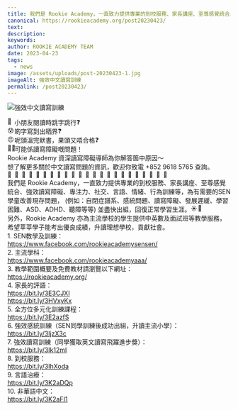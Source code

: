 ```yaml
---
title: 我們是 Rookie Academy，一直致力提供專業的到校服務、家長講座、至尊感覺統合、強效讀寫障礙、專注力、社交、言語、情緒、行為訓練等，為有需要的SEN學童改善現存問題， (例如：自閉症譜系、感統問題、讀寫障礙、發展遲緩、學習困難、ASD、ADHD、聽障等等) 並盡快出組，回復正常學習生涯。
canonical: https://rookieacademy.org/post20230423/
text: 
description: 
keywords: 
author: ROOKIE ACADEMY TEAM
date: 2023-04-23
tags:
  - news
image: /assets/uploads/post-20230423-1.jpg
imageAlt: 強效中文讀寫訓練
permalink: /post20230423/
---
```

![強效中文讀寫訓練](/assets/uploads/post-20230423-4.jpg)
<span class="x193iq5w xeuugli x13faqbe x1vvkbs x1xmvt09 x1lliihq x1s928wv xhkezso x1gmr53x x1cpjm7i x1fgarty x1943h6x xudqn12 x3x7a5m x6prxxf xvq8zen xo1l8bm xzsf02u x1yc453h" dir="auto"><div class="x11i5rnm xat24cr x1mh8g0r x1vvkbs xdj266r x126k92a"><div dir="auto" style="text-align: start;"><span class="x3nfvp2 x1j61x8r x1fcty0u xdj266r xhhsvwb xat24cr xgzva0m xxymvpz xlup9mm x1kky2od"><img height="16" width="16" alt="🥹" referrerpolicy="origin-when-cross-origin" src="https://static.xx.fbcdn.net/images/emoji.php/v9/tcc/1.5/16/1f979.png"></span>小朋友閱讀時跳字跳行<span class="x3nfvp2 x1j61x8r x1fcty0u xdj266r xhhsvwb xat24cr xgzva0m xxymvpz xlup9mm x1kky2od"><img height="16" width="16" alt="❓" referrerpolicy="origin-when-cross-origin" src="https://static.xx.fbcdn.net/images/emoji.php/v9/td3/1.5/16/2753.png"></span></div></div><div class="x11i5rnm xat24cr x1mh8g0r x1vvkbs xtlvy1s x126k92a"><div dir="auto" style="text-align: start;"><span class="x3nfvp2 x1j61x8r x1fcty0u xdj266r xhhsvwb xat24cr xgzva0m xxymvpz xlup9mm x1kky2od"><img height="16" width="16" alt="😰" referrerpolicy="origin-when-cross-origin" src="https://static.xx.fbcdn.net/images/emoji.php/v9/t4/1.5/16/1f630.png"></span>啲字寫到出晒界<span class="x3nfvp2 x1j61x8r x1fcty0u xdj266r xhhsvwb xat24cr xgzva0m xxymvpz xlup9mm x1kky2od"><img height="16" width="16" alt="❓" referrerpolicy="origin-when-cross-origin" src="https://static.xx.fbcdn.net/images/emoji.php/v9/td3/1.5/16/2753.png"></span></div></div><div class="x11i5rnm xat24cr x1mh8g0r x1vvkbs xtlvy1s x126k92a"><div dir="auto" style="text-align: start;"><span class="x3nfvp2 x1j61x8r x1fcty0u xdj266r xhhsvwb xat24cr xgzva0m xxymvpz xlup9mm x1kky2od"><img height="16" width="16" alt="😣" referrerpolicy="origin-when-cross-origin" src="https://static.xx.fbcdn.net/images/emoji.php/v9/te8/1.5/16/1f623.png"></span>呢頭溫完默書，果頭又唔合格<span class="x3nfvp2 x1j61x8r x1fcty0u xdj266r xhhsvwb xat24cr xgzva0m xxymvpz xlup9mm x1kky2od"><img height="16" width="16" alt="❓" referrerpolicy="origin-when-cross-origin" src="https://static.xx.fbcdn.net/images/emoji.php/v9/td3/1.5/16/2753.png"></span></div></div><div class="x11i5rnm xat24cr x1mh8g0r x1vvkbs xtlvy1s x126k92a"><div dir="auto" style="text-align: start;"><span><a tabindex="-1"></a></span><span class="x3nfvp2 x1j61x8r x1fcty0u xdj266r xhhsvwb xat24cr xgzva0m xxymvpz xlup9mm x1kky2od"><img height="16" width="16" alt="👩🏼‍🏫" referrerpolicy="origin-when-cross-origin" src="https://static.xx.fbcdn.net/images/emoji.php/v9/t1f/1.5/16/1f469_1f3fc_200d_1f3eb.png"></span>可能係讀寫障礙嘅問題！</div></div><div class="x11i5rnm xat24cr x1mh8g0r x1vvkbs xtlvy1s x126k92a"><div dir="auto" style="text-align: start;">Rookie Academy 資深讀寫障礙導師為你解答箇中原因～</div></div><div class="x11i5rnm xat24cr x1mh8g0r x1vvkbs xtlvy1s x126k92a"><div dir="auto" style="text-align: start;">想了解更多關於中文讀寫問題的資訊，歡迎你致電 +852 9618 5765 查詢。</div></div><div class="x11i5rnm xat24cr x1mh8g0r x1vvkbs xtlvy1s x126k92a"><div dir="auto" style="text-align: start;"><span class="x3nfvp2 x1j61x8r x1fcty0u xdj266r xhhsvwb xat24cr xgzva0m xxymvpz xlup9mm x1kky2od"><img height="16" width="16" alt="🏫" referrerpolicy="origin-when-cross-origin" src="https://static.xx.fbcdn.net/images/emoji.php/v9/t81/1.5/16/1f3eb.png"></span><span class="x3nfvp2 x1j61x8r x1fcty0u xdj266r xhhsvwb xat24cr xgzva0m xxymvpz xlup9mm x1kky2od"><img height="16" width="16" alt="🥳" referrerpolicy="origin-when-cross-origin" src="https://static.xx.fbcdn.net/images/emoji.php/v9/tc6/1.5/16/1f973.png"></span><span class="x3nfvp2 x1j61x8r x1fcty0u xdj266r xhhsvwb xat24cr xgzva0m xxymvpz xlup9mm x1kky2od"><img height="16" width="16" alt="🌈" referrerpolicy="origin-when-cross-origin" src="https://static.xx.fbcdn.net/images/emoji.php/v9/t6c/1.5/16/1f308.png"></span><span class="x3nfvp2 x1j61x8r x1fcty0u xdj266r xhhsvwb xat24cr xgzva0m xxymvpz xlup9mm x1kky2od"><img height="16" width="16" alt="🏫" referrerpolicy="origin-when-cross-origin" src="https://static.xx.fbcdn.net/images/emoji.php/v9/t81/1.5/16/1f3eb.png"></span><span class="x3nfvp2 x1j61x8r x1fcty0u xdj266r xhhsvwb xat24cr xgzva0m xxymvpz xlup9mm x1kky2od"><img height="16" width="16" alt="🥳" referrerpolicy="origin-when-cross-origin" src="https://static.xx.fbcdn.net/images/emoji.php/v9/tc6/1.5/16/1f973.png"></span><span class="x3nfvp2 x1j61x8r x1fcty0u xdj266r xhhsvwb xat24cr xgzva0m xxymvpz xlup9mm x1kky2od"><img height="16" width="16" alt="🌈" referrerpolicy="origin-when-cross-origin" src="https://static.xx.fbcdn.net/images/emoji.php/v9/t6c/1.5/16/1f308.png"></span><span class="x3nfvp2 x1j61x8r x1fcty0u xdj266r xhhsvwb xat24cr xgzva0m xxymvpz xlup9mm x1kky2od"><img height="16" width="16" alt="🏫" referrerpolicy="origin-when-cross-origin" src="https://static.xx.fbcdn.net/images/emoji.php/v9/t81/1.5/16/1f3eb.png"></span><span class="x3nfvp2 x1j61x8r x1fcty0u xdj266r xhhsvwb xat24cr xgzva0m xxymvpz xlup9mm x1kky2od"><img height="16" width="16" alt="🥳" referrerpolicy="origin-when-cross-origin" src="https://static.xx.fbcdn.net/images/emoji.php/v9/tc6/1.5/16/1f973.png"></span><span class="x3nfvp2 x1j61x8r x1fcty0u xdj266r xhhsvwb xat24cr xgzva0m xxymvpz xlup9mm x1kky2od"><img height="16" width="16" alt="🌈" referrerpolicy="origin-when-cross-origin" src="https://static.xx.fbcdn.net/images/emoji.php/v9/t6c/1.5/16/1f308.png"></span><span class="x3nfvp2 x1j61x8r x1fcty0u xdj266r xhhsvwb xat24cr xgzva0m xxymvpz xlup9mm x1kky2od"><img height="16" width="16" alt="🏫" referrerpolicy="origin-when-cross-origin" src="https://static.xx.fbcdn.net/images/emoji.php/v9/t81/1.5/16/1f3eb.png"></span><span class="x3nfvp2 x1j61x8r x1fcty0u xdj266r xhhsvwb xat24cr xgzva0m xxymvpz xlup9mm x1kky2od"><img height="16" width="16" alt="🥳" referrerpolicy="origin-when-cross-origin" src="https://static.xx.fbcdn.net/images/emoji.php/v9/tc6/1.5/16/1f973.png"></span><span class="x3nfvp2 x1j61x8r x1fcty0u xdj266r xhhsvwb xat24cr xgzva0m xxymvpz xlup9mm x1kky2od"><img height="16" width="16" alt="🌈" referrerpolicy="origin-when-cross-origin" src="https://static.xx.fbcdn.net/images/emoji.php/v9/t6c/1.5/16/1f308.png"></span><span class="x3nfvp2 x1j61x8r x1fcty0u xdj266r xhhsvwb xat24cr xgzva0m xxymvpz xlup9mm x1kky2od"><img height="16" width="16" alt="🏫" referrerpolicy="origin-when-cross-origin" src="https://static.xx.fbcdn.net/images/emoji.php/v9/t81/1.5/16/1f3eb.png"></span><span class="x3nfvp2 x1j61x8r x1fcty0u xdj266r xhhsvwb xat24cr xgzva0m xxymvpz xlup9mm x1kky2od"><img height="16" width="16" alt="🌈" referrerpolicy="origin-when-cross-origin" src="https://static.xx.fbcdn.net/images/emoji.php/v9/t6c/1.5/16/1f308.png"></span><span class="x3nfvp2 x1j61x8r x1fcty0u xdj266r xhhsvwb xat24cr xgzva0m xxymvpz xlup9mm x1kky2od"><img height="16" width="16" alt="🏫" referrerpolicy="origin-when-cross-origin" src="https://static.xx.fbcdn.net/images/emoji.php/v9/t81/1.5/16/1f3eb.png"></span><span class="x3nfvp2 x1j61x8r x1fcty0u xdj266r xhhsvwb xat24cr xgzva0m xxymvpz xlup9mm x1kky2od"><img height="16" width="16" alt="🥳" referrerpolicy="origin-when-cross-origin" src="https://static.xx.fbcdn.net/images/emoji.php/v9/tc6/1.5/16/1f973.png"></span><span class="x3nfvp2 x1j61x8r x1fcty0u xdj266r xhhsvwb xat24cr xgzva0m xxymvpz xlup9mm x1kky2od"><img height="16" width="16" alt="🌈" referrerpolicy="origin-when-cross-origin" src="https://static.xx.fbcdn.net/images/emoji.php/v9/t6c/1.5/16/1f308.png"></span><span class="x3nfvp2 x1j61x8r x1fcty0u xdj266r xhhsvwb xat24cr xgzva0m xxymvpz xlup9mm x1kky2od"><img height="16" width="16" alt="🏫" referrerpolicy="origin-when-cross-origin" src="https://static.xx.fbcdn.net/images/emoji.php/v9/t81/1.5/16/1f3eb.png"></span><span class="x3nfvp2 x1j61x8r x1fcty0u xdj266r xhhsvwb xat24cr xgzva0m xxymvpz xlup9mm x1kky2od"><img height="16" width="16" alt="🥳" referrerpolicy="origin-when-cross-origin" src="https://static.xx.fbcdn.net/images/emoji.php/v9/tc6/1.5/16/1f973.png"></span><span class="x3nfvp2 x1j61x8r x1fcty0u xdj266r xhhsvwb xat24cr xgzva0m xxymvpz xlup9mm x1kky2od"><img height="16" width="16" alt="🌈" referrerpolicy="origin-when-cross-origin" src="https://static.xx.fbcdn.net/images/emoji.php/v9/t6c/1.5/16/1f308.png"></span><span class="x3nfvp2 x1j61x8r x1fcty0u xdj266r xhhsvwb xat24cr xgzva0m xxymvpz xlup9mm x1kky2od"><img height="16" width="16" alt="🏫" referrerpolicy="origin-when-cross-origin" src="https://static.xx.fbcdn.net/images/emoji.php/v9/t81/1.5/16/1f3eb.png"></span><span class="x3nfvp2 x1j61x8r x1fcty0u xdj266r xhhsvwb xat24cr xgzva0m xxymvpz xlup9mm x1kky2od"><img height="16" width="16" alt="🥳" referrerpolicy="origin-when-cross-origin" src="https://static.xx.fbcdn.net/images/emoji.php/v9/tc6/1.5/16/1f973.png"></span><span class="x3nfvp2 x1j61x8r x1fcty0u xdj266r xhhsvwb xat24cr xgzva0m xxymvpz xlup9mm x1kky2od"><img height="16" width="16" alt="🌈" referrerpolicy="origin-when-cross-origin" src="https://static.xx.fbcdn.net/images/emoji.php/v9/t6c/1.5/16/1f308.png"></span></div></div><div class="x11i5rnm xat24cr x1mh8g0r x1vvkbs xtlvy1s x126k92a"><div dir="auto" style="text-align: start;">我們是 Rookie Academy，一直致力提供專業的到校服務、家長講座、至尊感覺統合、強效讀寫障礙、專注力、社交、言語、情緒、行為訓練等，為有需要的SEN學童改善現存問題， (例如：自閉症譜系、感統問題、讀寫障礙、發展遲緩、學習困難、ASD、ADHD、聽障等等) 並盡快出組，回復正常學習生涯。<span class="x3nfvp2 x1j61x8r x1fcty0u xdj266r xhhsvwb xat24cr xgzva0m xxymvpz xlup9mm x1kky2od"><img height="16" width="16" alt="☀️" referrerpolicy="origin-when-cross-origin" src="https://static.xx.fbcdn.net/images/emoji.php/v9/tf4/1.5/16/2600.png"></span><span class="x3nfvp2 x1j61x8r x1fcty0u xdj266r xhhsvwb xat24cr xgzva0m xxymvpz xlup9mm x1kky2od"><img height="16" width="16" alt="🌈" referrerpolicy="origin-when-cross-origin" src="https://static.xx.fbcdn.net/images/emoji.php/v9/t6c/1.5/16/1f308.png"></span></div></div><div class="x11i5rnm xat24cr x1mh8g0r x1vvkbs xtlvy1s x126k92a"><div dir="auto" style="text-align: start;">另外，Rookie Academy 亦為主流學校的學生提供中英數及面試班等教學服務，希望莘莘學子能考出優良成績，升讀理想學校，貢獻社會。</div></div><div class="x11i5rnm xat24cr x1mh8g0r x1vvkbs xtlvy1s x126k92a"><div dir="auto" style="text-align: start;">1. SEN教學及訓練：</div></div><div class="x11i5rnm xat24cr x1mh8g0r x1vvkbs xtlvy1s x126k92a"><div dir="auto" style="text-align: start;"><span><a class="x1i10hfl xjbqb8w x6umtig x1b1mbwd xaqea5y xav7gou x9f619 x1ypdohk xt0psk2 xe8uvvx xdj266r x11i5rnm xat24cr x1mh8g0r xexx8yu x4uap5 x18d9i69 xkhd6sd x16tdsg8 x1hl2dhg xggy1nq x1a2a7pz xt0b8zv x1qq9wsj xo1l8bm" href="https://www.facebook.com/rookieacademysensen/?__cft__[0]=AZWwlKZHqpYn6Pq-yOpBB-RJeNgcSIQ1RiK93EeqLmGrDJtIvEYEmCc5kk-aAv9fI5YKEqLZYVd7kZ66c3GtFO77lKCaBpor3FhnGx3NpRhkchyA0uaIGsQkSLKZp3Flv-n1LmN9uzfCJwNmtBbJ0jR0Wmqj3WAjdMwuECz7bHwL2mPtwwkdW9iAF8UFJuuUMEk&amp;__tn__=kK-R" role="link" tabindex="0"><span class="xt0psk2"><span>https://www.facebook.com/rookieacademysensen/</span></span></a></span></div></div><div class="x11i5rnm xat24cr x1mh8g0r x1vvkbs xtlvy1s x126k92a"><div dir="auto" style="text-align: start;">2. 主流學科：</div></div><div class="x11i5rnm xat24cr x1mh8g0r x1vvkbs xtlvy1s x126k92a"><div dir="auto" style="text-align: start;"><span><a class="x1i10hfl xjbqb8w x6umtig x1b1mbwd xaqea5y xav7gou x9f619 x1ypdohk xt0psk2 xe8uvvx xdj266r x11i5rnm xat24cr x1mh8g0r xexx8yu x4uap5 x18d9i69 xkhd6sd x16tdsg8 x1hl2dhg xggy1nq x1a2a7pz xt0b8zv x1qq9wsj xo1l8bm" href="https://www.facebook.com/rookieacademyaaa/?__cft__[0]=AZWwlKZHqpYn6Pq-yOpBB-RJeNgcSIQ1RiK93EeqLmGrDJtIvEYEmCc5kk-aAv9fI5YKEqLZYVd7kZ66c3GtFO77lKCaBpor3FhnGx3NpRhkchyA0uaIGsQkSLKZp3Flv-n1LmN9uzfCJwNmtBbJ0jR0Wmqj3WAjdMwuECz7bHwL2mPtwwkdW9iAF8UFJuuUMEk&amp;__tn__=kK-R" role="link" tabindex="0"><span class="xt0psk2"><span>https://www.facebook.com/rookieacademyaaa/</span></span></a></span></div></div><div class="x11i5rnm xat24cr x1mh8g0r x1vvkbs xtlvy1s x126k92a"><div dir="auto" style="text-align: start;">3. 教學範圍概要及免費教材請瀏覽以下網址：</div></div><div class="x11i5rnm xat24cr x1mh8g0r x1vvkbs xtlvy1s x126k92a"><div dir="auto" style="text-align: start;"><span><a class="x1i10hfl xjbqb8w x6umtig x1b1mbwd xaqea5y xav7gou x9f619 x1ypdohk xt0psk2 xe8uvvx xdj266r x11i5rnm xat24cr x1mh8g0r xexx8yu x4uap5 x18d9i69 xkhd6sd x16tdsg8 x1hl2dhg xggy1nq x1a2a7pz xt0b8zv x1fey0fg" href="https://l.facebook.com/l.php?u=https%3A%2F%2Frookieacademy.org%2F%3Ffbclid%3DIwAR2e6i8am5zM4G-dDZ-kOqi3-yniGHbpTr_ujZhizdcTEyn8MBvWs_hg3NU&amp;h=AT3aARi1jIB6Fiuo5d55S7GL-AyqEZRrylPxT7TfutpWTI3ZvJLb08XDLiPJpVzDL6-3OMcZjjK_UYcUllQ4wgZdSIvW3r5yIBtfxB40sVJXch6MQ6ak0XZvUo8DYUg3INH6&amp;__tn__=-UK-R&amp;c[0]=AT1KMbna0rp2Ul4KMdsgo_rXHF40hItjppCKKNfg2eywvTDhTgjx6cZsqqKGY9T1V-cN6sVx9dGX_xJgnSuYCHaiNB_COeCejmBV2EpApuGE6jDNayiP_vnvlC5cbZR4gAqs0BBRLE0w_elVKOT13HfRNkhRU0Rx9wjZOm2JNVdfp-mJA0MmIU9A71ix8pXmY45JQJfpdysn" rel="nofollow noopener" role="link" tabindex="0" target="_blank">https://rookieacademy.org/</a></span></div></div><div class="x11i5rnm xat24cr x1mh8g0r x1vvkbs xtlvy1s x126k92a"><div dir="auto" style="text-align: start;">4. 家長的評語：</div></div><div class="x11i5rnm xat24cr x1mh8g0r x1vvkbs xtlvy1s x126k92a"><div dir="auto" style="text-align: start;"><span><a class="x1i10hfl xjbqb8w x6umtig x1b1mbwd xaqea5y xav7gou x9f619 x1ypdohk xt0psk2 xe8uvvx xdj266r x11i5rnm xat24cr x1mh8g0r xexx8yu x4uap5 x18d9i69 xkhd6sd x16tdsg8 x1hl2dhg xggy1nq x1a2a7pz xt0b8zv x1fey0fg" href="https://l.facebook.com/l.php?u=https%3A%2F%2Fbit.ly%2F3E3CJXI%3Ffbclid%3DIwAR2AKIMXrfjGOQhMA4GECkXxOIqD9JGw9MfaphXu7pJPv7757ohp-S_fwGo&amp;h=AT133grhVuvkKJLyc3vf5zfNmJ3n0XwnAiTChxf4Ehl-k6be1DFa09UTWKmwafdb86dlNDKpaGZj8LgqqroNSvbtzvFXf_UTqTHWKa-LCKa2uOcBhRsRKq6l6LsJBKfZModR&amp;__tn__=-UK-R&amp;c[0]=AT1KMbna0rp2Ul4KMdsgo_rXHF40hItjppCKKNfg2eywvTDhTgjx6cZsqqKGY9T1V-cN6sVx9dGX_xJgnSuYCHaiNB_COeCejmBV2EpApuGE6jDNayiP_vnvlC5cbZR4gAqs0BBRLE0w_elVKOT13HfRNkhRU0Rx9wjZOm2JNVdfp-mJA0MmIU9A71ix8pXmY45JQJfpdysn" rel="nofollow noopener" role="link" tabindex="0" target="_blank">https://bit.ly/3E3CJXI</a></span></div></div><div class="x11i5rnm xat24cr x1mh8g0r x1vvkbs xtlvy1s x126k92a"><div dir="auto" style="text-align: start;"><span><a class="x1i10hfl xjbqb8w x6umtig x1b1mbwd xaqea5y xav7gou x9f619 x1ypdohk xt0psk2 xe8uvvx xdj266r x11i5rnm xat24cr x1mh8g0r xexx8yu x4uap5 x18d9i69 xkhd6sd x16tdsg8 x1hl2dhg xggy1nq x1a2a7pz xt0b8zv x1fey0fg" href="https://l.facebook.com/l.php?u=https%3A%2F%2Fbit.ly%2F3HVxyKx%3Ffbclid%3DIwAR26gGktX1VcnA7fr5rgqKpLouOUDZM-s5b14J9r-DZw0Vxp1uaVut2YG5o&amp;h=AT0R1xAnVqgQz5jMdfmKSQAIm7XFgV_qr1qgdHnogwH8WaWzT7sshLadGdmScGCYTJOy29Mkj9w4kvSK88ipL0jyjx7WgMU1QKyE1AWQ_kv9RqEsRNNI0FdLkX-JEiSVh9Dj&amp;__tn__=-UK-R&amp;c[0]=AT1KMbna0rp2Ul4KMdsgo_rXHF40hItjppCKKNfg2eywvTDhTgjx6cZsqqKGY9T1V-cN6sVx9dGX_xJgnSuYCHaiNB_COeCejmBV2EpApuGE6jDNayiP_vnvlC5cbZR4gAqs0BBRLE0w_elVKOT13HfRNkhRU0Rx9wjZOm2JNVdfp-mJA0MmIU9A71ix8pXmY45JQJfpdysn" rel="nofollow noopener" role="link" tabindex="0" target="_blank">https://bit.ly/3HVxyKx</a></span></div></div><div class="x11i5rnm xat24cr x1mh8g0r x1vvkbs xtlvy1s x126k92a"><div dir="auto" style="text-align: start;">5. 全方位多元化訓練課程：</div></div><div class="x11i5rnm xat24cr x1mh8g0r x1vvkbs xtlvy1s x126k92a"><div dir="auto" style="text-align: start;"><span><a class="x1i10hfl xjbqb8w x6umtig x1b1mbwd xaqea5y xav7gou x9f619 x1ypdohk xt0psk2 xe8uvvx xdj266r x11i5rnm xat24cr x1mh8g0r xexx8yu x4uap5 x18d9i69 xkhd6sd x16tdsg8 x1hl2dhg xggy1nq x1a2a7pz xt0b8zv x1fey0fg" href="https://l.facebook.com/l.php?u=https%3A%2F%2Fbit.ly%2F3E2azfS%3Ffbclid%3DIwAR2zYCHnHOLHMMURqTXt26Ws_ENtfhYO5BAw7POpyGUhg42jPKgiWSPpZpk&amp;h=AT0wKuq_K5nkqPlaYVjGkC6AKcDj8IIN7YW2D7mSMrZGgP5UlGa1dq8rL3YNjKfOATlN10bkEZESDln6-E1i6A8-Mb5xjbd7y1bx6cYdoHAGXWrSZgWYruk_ZN4oytOKaiiG&amp;__tn__=-UK-R&amp;c[0]=AT1KMbna0rp2Ul4KMdsgo_rXHF40hItjppCKKNfg2eywvTDhTgjx6cZsqqKGY9T1V-cN6sVx9dGX_xJgnSuYCHaiNB_COeCejmBV2EpApuGE6jDNayiP_vnvlC5cbZR4gAqs0BBRLE0w_elVKOT13HfRNkhRU0Rx9wjZOm2JNVdfp-mJA0MmIU9A71ix8pXmY45JQJfpdysn" rel="nofollow noopener" role="link" tabindex="0" target="_blank">https://bit.ly/3E2azfS</a></span></div></div><div class="x11i5rnm xat24cr x1mh8g0r x1vvkbs xtlvy1s x126k92a"><div dir="auto" style="text-align: start;">6. 強效感統訓練（SEN同學訓練後成功出組，升讀主流小學）：</div></div><div class="x11i5rnm xat24cr x1mh8g0r x1vvkbs xtlvy1s x126k92a"><div dir="auto" style="text-align: start;"><span><a class="x1i10hfl xjbqb8w x6umtig x1b1mbwd xaqea5y xav7gou x9f619 x1ypdohk xt0psk2 xe8uvvx xdj266r x11i5rnm xat24cr x1mh8g0r xexx8yu x4uap5 x18d9i69 xkhd6sd x16tdsg8 x1hl2dhg xggy1nq x1a2a7pz xt0b8zv x1fey0fg" href="https://l.facebook.com/l.php?u=https%3A%2F%2Fbit.ly%2F3IjzX3c%3Ffbclid%3DIwAR1nSlFbqo6YoluMsLo2PAqch1ZujgK1W8HpunzOUalm7f21BtPMBnZODTs&amp;h=AT0nNoFW3afr5JWLmvn3nhXzjWSksJfM815GexXoyUtgDKEWOtV3FjhqMrGjD9wN_aBDtAPwJGf4r9OdvYuKJJsZWEZk7uW_cQSeKbQ7XNIpISbLfuZrKFAGs-hRMorcwGeJ&amp;__tn__=-UK-R&amp;c[0]=AT1KMbna0rp2Ul4KMdsgo_rXHF40hItjppCKKNfg2eywvTDhTgjx6cZsqqKGY9T1V-cN6sVx9dGX_xJgnSuYCHaiNB_COeCejmBV2EpApuGE6jDNayiP_vnvlC5cbZR4gAqs0BBRLE0w_elVKOT13HfRNkhRU0Rx9wjZOm2JNVdfp-mJA0MmIU9A71ix8pXmY45JQJfpdysn" rel="nofollow noopener" role="link" tabindex="0" target="_blank">https://bit.ly/3IjzX3c</a></span></div></div><div class="x11i5rnm xat24cr x1mh8g0r x1vvkbs xtlvy1s x126k92a"><div dir="auto" style="text-align: start;">7. 強效讀寫訓練（同學獲取英文讀寫飛躍進步獎）：</div><div dir="auto" style="text-align: start;"><span><a class="x1i10hfl xjbqb8w x6umtig x1b1mbwd xaqea5y xav7gou x9f619 x1ypdohk xt0psk2 xe8uvvx xdj266r x11i5rnm xat24cr x1mh8g0r xexx8yu x4uap5 x18d9i69 xkhd6sd x16tdsg8 x1hl2dhg xggy1nq x1a2a7pz xt0b8zv x1fey0fg" href="https://l.facebook.com/l.php?u=https%3A%2F%2Fbit.ly%2F3Ik12mI%3Ffbclid%3DIwAR3hYoHJAAnS4m5_yGa6FCK08GZMawfBhr2ydxpUokBKnx_Zt8dlU4whlN4&amp;h=AT28otVikvH9wBUcUOZvRMCePTXoYNYWGSBnWAaX5zEXrukD5Q7EDP3xWAwowzY9KI-iwrSACTb2WZTyhqnnNGtKgMZtJYP3wH_bN7eNncAvW3CcS_p29w73NiklDvxDaYEu&amp;__tn__=-UK-R&amp;c[0]=AT1KMbna0rp2Ul4KMdsgo_rXHF40hItjppCKKNfg2eywvTDhTgjx6cZsqqKGY9T1V-cN6sVx9dGX_xJgnSuYCHaiNB_COeCejmBV2EpApuGE6jDNayiP_vnvlC5cbZR4gAqs0BBRLE0w_elVKOT13HfRNkhRU0Rx9wjZOm2JNVdfp-mJA0MmIU9A71ix8pXmY45JQJfpdysn" rel="nofollow noopener" role="link" tabindex="0" target="_blank">https://bit.ly/3Ik12mI</a></span></div></div><div class="x11i5rnm xat24cr x1mh8g0r x1vvkbs xtlvy1s x126k92a"><div dir="auto" style="text-align: start;">8. 到校服務：</div></div><div class="x11i5rnm xat24cr x1mh8g0r x1vvkbs xtlvy1s x126k92a"><div dir="auto" style="text-align: start;"><span><a class="x1i10hfl xjbqb8w x6umtig x1b1mbwd xaqea5y xav7gou x9f619 x1ypdohk xt0psk2 xe8uvvx xdj266r x11i5rnm xat24cr x1mh8g0r xexx8yu x4uap5 x18d9i69 xkhd6sd x16tdsg8 x1hl2dhg xggy1nq x1a2a7pz xt0b8zv x1fey0fg" href="https://l.facebook.com/l.php?u=https%3A%2F%2Fbit.ly%2F3IhXoda%3Ffbclid%3DIwAR2ibTgdlMYSndGXYqhmp88xpcg93Py6hYjKksl0klAVjjMGac3Z0Uf2xvs&amp;h=AT19dkF4hac67Xn_PUGMgdoXjYhCXJ-mLEcLykUYOVoQlDnS_cxNsTBkE6JUl7jdJzf9yqmMBwD1xBuHg1uDZHB0dU70GZErOLyanGFth3ERXzkQrkEouZPZ1-EYOewfSFXi&amp;__tn__=-UK-R&amp;c[0]=AT1KMbna0rp2Ul4KMdsgo_rXHF40hItjppCKKNfg2eywvTDhTgjx6cZsqqKGY9T1V-cN6sVx9dGX_xJgnSuYCHaiNB_COeCejmBV2EpApuGE6jDNayiP_vnvlC5cbZR4gAqs0BBRLE0w_elVKOT13HfRNkhRU0Rx9wjZOm2JNVdfp-mJA0MmIU9A71ix8pXmY45JQJfpdysn" rel="nofollow noopener" role="link" tabindex="0" target="_blank">https://bit.ly/3IhXoda</a></span></div></div><div class="x11i5rnm xat24cr x1mh8g0r x1vvkbs xtlvy1s x126k92a"><div dir="auto" style="text-align: start;">9. 言語治療：</div></div><div class="x11i5rnm xat24cr x1mh8g0r x1vvkbs xtlvy1s x126k92a"><div dir="auto" style="text-align: start;"><span><a class="x1i10hfl xjbqb8w x6umtig x1b1mbwd xaqea5y xav7gou x9f619 x1ypdohk xt0psk2 xe8uvvx xdj266r x11i5rnm xat24cr x1mh8g0r xexx8yu x4uap5 x18d9i69 xkhd6sd x16tdsg8 x1hl2dhg xggy1nq x1a2a7pz xt0b8zv x1fey0fg" href="https://l.facebook.com/l.php?u=https%3A%2F%2Fbit.ly%2F3K2aDQp%3Ffbclid%3DIwAR1L5bs-7yHsyopRTwCA9IT4DwxuStWG55mpvv5kxNyl7f19OxwIsaxpt3U&amp;h=AT0LlfxCs86ZM_Q7oZ1Rna9gQqaZxytBT-7a-uQ5-YPkABT9MWtK5yNkD9lE8Vqu5LHj11LysaSYnBtwJnub_ssNT8pa6K702TTjskNal5RWOxxjwnCBRRA7WHYgrQ6c1oJ6&amp;__tn__=-UK-R&amp;c[0]=AT1KMbna0rp2Ul4KMdsgo_rXHF40hItjppCKKNfg2eywvTDhTgjx6cZsqqKGY9T1V-cN6sVx9dGX_xJgnSuYCHaiNB_COeCejmBV2EpApuGE6jDNayiP_vnvlC5cbZR4gAqs0BBRLE0w_elVKOT13HfRNkhRU0Rx9wjZOm2JNVdfp-mJA0MmIU9A71ix8pXmY45JQJfpdysn" rel="nofollow noopener" role="link" tabindex="0" target="_blank">https://bit.ly/3K2aDQp</a></span></div></div><div class="x11i5rnm xat24cr x1mh8g0r x1vvkbs xtlvy1s x126k92a"><div dir="auto" style="text-align: start;">10. 非華語中文：</div><div dir="auto" style="text-align: start;"><span><a class="x1i10hfl xjbqb8w x6umtig x1b1mbwd xaqea5y xav7gou x9f619 x1ypdohk xt0psk2 xe8uvvx xdj266r x11i5rnm xat24cr x1mh8g0r xexx8yu x4uap5 x18d9i69 xkhd6sd x16tdsg8 x1hl2dhg xggy1nq x1a2a7pz xt0b8zv x1fey0fg" href="https://l.facebook.com/l.php?u=https%3A%2F%2Fbit.ly%2F3K2aFI1%3Ffbclid%3DIwAR3hYoHJAAnS4m5_yGa6FCK08GZMawfBhr2ydxpUokBKnx_Zt8dlU4whlN4&amp;h=AT2oMtdsfWaq3LKHRFI_9PDQV1fSI6j1kZz91Mc7aNxeoocCjsH8ZHhajaytwiyzzOcu8e3-d_GzwVATZibv2B5ckQgNTal8kbQQlKn450Ly_pPNDdfm2Txgtw9gRxrBLw5m&amp;__tn__=-UK-R&amp;c[0]=AT1KMbna0rp2Ul4KMdsgo_rXHF40hItjppCKKNfg2eywvTDhTgjx6cZsqqKGY9T1V-cN6sVx9dGX_xJgnSuYCHaiNB_COeCejmBV2EpApuGE6jDNayiP_vnvlC5cbZR4gAqs0BBRLE0w_elVKOT13HfRNkhRU0Rx9wjZOm2JNVdfp-mJA0MmIU9A71ix8pXmY45JQJfpdysn" rel="nofollow noopener" role="link" tabindex="0" target="_blank">https://bit.ly/3K2aFI1</a></span></div></div></span>
